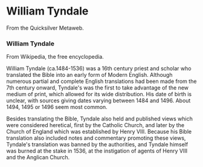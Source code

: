
# William Tyndale

From the Quicksilver Metaweb.

### William Tyndale



From Wikipedia, the free encyclopedia. 

William Tyndale (ca.1484-1536) was a 16th century priest and scholar who translated the Bible into an early form of Modern English. Although numerous partial and complete English translations had been made from the 7th century onward, Tyndale's was the first to take advantage of the new medium of print, which allowed for its wide distribution. His date of birth is unclear, with sources giving dates varying between 1484 and 1496. About 1494, 1495 or 1496 seem most common. 

Besides translating the Bible, Tyndale also held and published views which were considered heretical, first by the Catholic Church, and later by the Church of England which was established by Henry VIII. Because his Bible translation also included notes and commentary promoting these views, Tyndale's translation was banned by the authorities, and Tyndale himself was burned at the stake in 1536, at the instigation of agents of Henry VIII and the Anglican Church.
